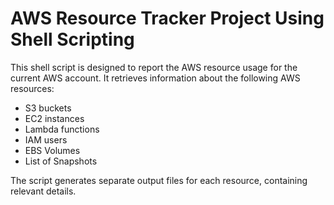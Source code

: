 # AWS Resource Tracker Project Using Shell Scripting
This shell script is designed to report the AWS resource usage for the current AWS account. It retrieves information about the following AWS resources:

- S3 buckets
- EC2 instances
- Lambda functions
- IAM users
- EBS Volumes
- List of Snapshots

The script generates separate output files for each resource, containing relevant details.